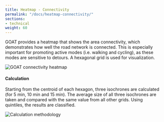 ```yaml
---
title: Heatmap - Connectivity
permalink: "/docs/heatmap-connectivity/"
sections:
- technical
weight: 60
---
```


GOAT provides a heatmap that shows the area connectivity, which demonstrates how well the road network is connected. This is especially important for promoting active modes (i.e. walking and cycling), as these modes are sensitive to detours. A hexagonal grid is used for visualization.

![GOAT connectivity heatmap](/images/docs/technical_documentation/connectivity/connectivity_en.webp "GOAT connectivity heatmap")

#### Calculation

Starting from the centroid of each hexagon, three isochrones are calculated (for 5 min, 10 min and 15 min). The average size of all three isochrones are taken and compared with the same value from all other grids. Using quintiles, the results are classified.

![Calculation methodology](/images//docs/technical_documentation/connectivity/isochrone_en.webp "Calculation methodology")

